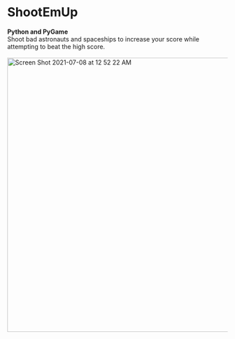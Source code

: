 # ShootEmUp
<b>Python and PyGame</b>
<br>
Shoot bad astronauts and spaceships to increase your score while attempting to beat the high score. 
<br>
<br>
<img width="625" alt="Screen Shot 2021-07-08 at 12 52 22 AM" src="https://user-images.githubusercontent.com/78386606/124872841-60a7f400-df8b-11eb-8956-769abef9284e.png">

